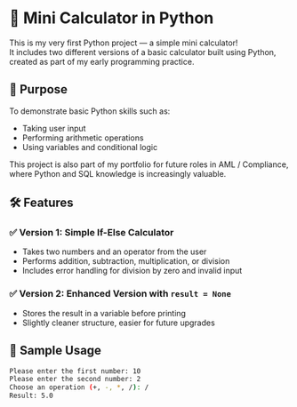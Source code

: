 # 🧮 Mini Calculator in Python

This is my very first Python project — a simple mini calculator!  
It includes two different versions of a basic calculator built using Python, created as part of my early programming practice.

## 📌 Purpose
To demonstrate basic Python skills such as:
- Taking user input
- Performing arithmetic operations
- Using variables and conditional logic

This project is also part of my portfolio for future roles in AML / Compliance, where Python and SQL knowledge is increasingly valuable.

## 🛠️ Features

### ✅ Version 1: Simple If-Else Calculator
- Takes two numbers and an operator from the user
- Performs addition, subtraction, multiplication, or division
- Includes error handling for division by zero and invalid input

### ✅ Version 2: Enhanced Version with `result = None`
- Stores the result in a variable before printing
- Slightly cleaner structure, easier for future upgrades

## 🧾 Sample Usage

```bash
Please enter the first number: 10  
Please enter the second number: 2  
Choose an operation (+, -, *, /): /  
Result: 5.0
